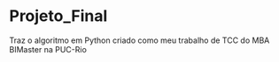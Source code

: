 # Projeto_Final
Traz o algoritmo em Python criado como meu trabalho de TCC do MBA BIMaster na PUC-Rio
